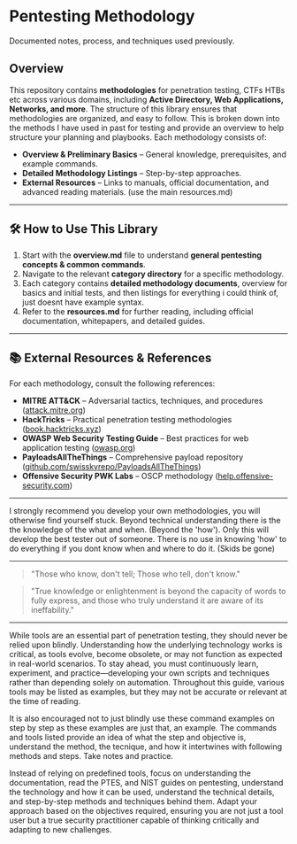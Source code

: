 # **Pentesting Methodology**

Documented notes, process, and techniques used previously. 

## **Overview**
This repository contains **methodologies** for penetration testing, CTFs HTBs etc across various domains, including **Active Directory, Web Applications, Networks, and more**. The structure of this library ensures that methodologies are organized, and easy to follow.
This is broken down into the methods I have used in past for testing and provide an overview to help structure your planning and playbooks. 
Each methodology consists of:
- **Overview & Preliminary Basics** – General knowledge, prerequisites, and example commands.
- **Detailed Methodology Listings** – Step-by-step approaches.
- **External Resources** – Links to manuals, official documentation, and advanced reading materials. (use the main resources.md)

---

## **🛠 How to Use This Library**
1. Start with the **overview.md** file to understand **general pentesting concepts & common commands**.
2. Navigate to the relevant **category directory** for a specific methodology.
3. Each category contains **detailed methodology documents**, overview for basics and initial tests, and then listings for everything i could think of, just doesnt have example syntax. 
4. Refer to the **resources.md** for further reading, including official documentation, whitepapers, and detailed guides.

---

## **📚 External Resources & References**
For each methodology, consult the following references:
- **MITRE ATT&CK** – Adversarial tactics, techniques, and procedures ([attack.mitre.org](https://attack.mitre.org/))
- **HackTricks** – Practical penetration testing methodologies ([book.hacktricks.xyz](https://book.hacktricks.xyz/))
- **OWASP Web Security Testing Guide** – Best practices for web application testing ([owasp.org](https://owasp.org/www-project-web-security-testing-guide/))
- **PayloadsAllTheThings** – Comprehensive payload repository ([github.com/swisskyrepo/PayloadsAllTheThings](https://github.com/swisskyrepo/PayloadsAllTheThings))
- **Offensive Security PWK Labs** – OSCP methodology ([help.offensive-security.com](https://help.offensive-security.com/))

---

I strongly recommend you develop your own methodologies, you will otherwise find yourself stuck. Beyond technical understanding there is the the knowledge of the what and when. (Beyond the 'how'). 
Only this will develop the best tester out of someone. There is no use in knowing 'how' to do everything if you dont know when and where to do it. 
(Skids be gone)

---


> "Those who know, don't tell; Those who tell, don't know."


> "True knowledge or enlightenment is beyond the capacity of words to fully express, and those who truly understand it are aware of its ineffability."

---

While tools are an essential part of penetration testing, they should never be relied upon blindly. Understanding how the underlying technology works is critical, as tools evolve, become obsolete, or may not function as expected in real-world scenarios. To stay ahead, you must continuously learn, experiment, and practice—developing your own scripts and techniques rather than depending solely on automation. Throughout this guide, various tools may be listed as examples, but they may not be accurate or relevant at the time of reading. 

It is also encouraged not to just blindly use these command examples on step by step as these examples are just that, an example. The commands and tools listed provide an idea of what the step and objective is, understand the method, the tecnique, and how it intertwines with following methods and steps. Take notes and practice. 

Instead of relying on predefined tools, focus on understanding the documentation, read the PTES, and NIST guides on pentesting, understand the technology and how it can be used, understand the technical details, and step-by-step methods and techniques behind them. Adapt your approach based on the objectives required, ensuring you are not just a tool user but a true security practitioner capable of thinking critically and adapting to new challenges.


